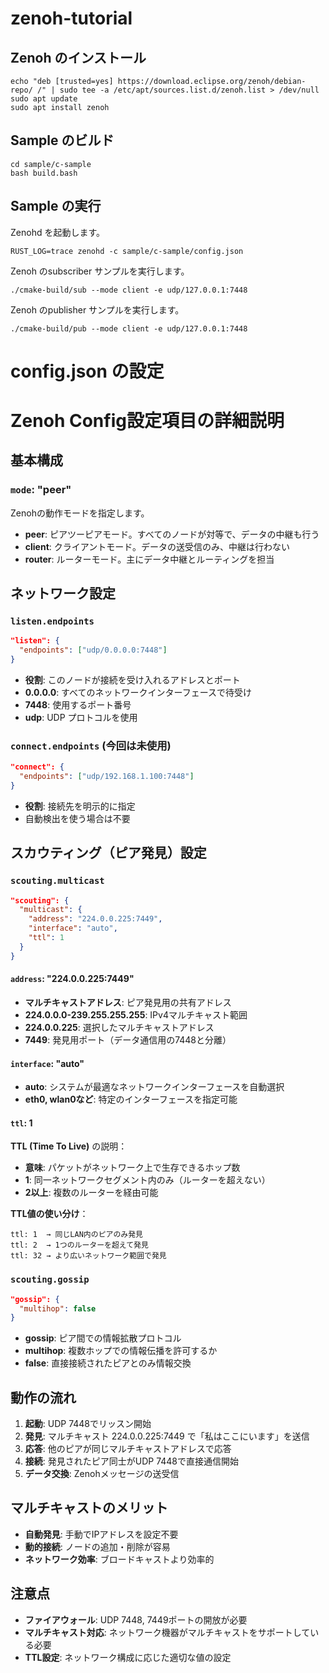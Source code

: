 # zenoh-tutorial

## Zenoh のインストール

```
echo "deb [trusted=yes] https://download.eclipse.org/zenoh/debian-repo/ /" | sudo tee -a /etc/apt/sources.list.d/zenoh.list > /dev/null
sudo apt update
sudo apt install zenoh
```

## Sample のビルド

```
cd sample/c-sample
bash build.bash
```

## Sample の実行

Zenohd を起動します。

```
RUST_LOG=trace zenohd -c sample/c-sample/config.json
```

Zenoh のsubscriber サンプルを実行します。

```
./cmake-build/sub --mode client -e udp/127.0.0.1:7448
```

Zenoh のpublisher サンプルを実行します。

```
./cmake-build/pub --mode client -e udp/127.0.0.1:7448
```

# config.json の設定

# Zenoh Config設定項目の詳細説明

## 基本構成

### `mode`: "peer"
Zenohの動作モードを指定します。

- **peer**: ピアツーピアモード。すべてのノードが対等で、データの中継も行う
- **client**: クライアントモード。データの送受信のみ、中継は行わない
- **router**: ルーターモード。主にデータ中継とルーティングを担当

## ネットワーク設定

### `listen.endpoints`
```json
"listen": {
  "endpoints": ["udp/0.0.0.0:7448"]
}
```

- **役割**: このノードが接続を受け入れるアドレスとポート
- **0.0.0.0**: すべてのネットワークインターフェースで待受け
- **7448**: 使用するポート番号
- **udp**: UDP プロトコルを使用

### `connect.endpoints` (今回は未使用)
```json
"connect": {
  "endpoints": ["udp/192.168.1.100:7448"]
}
```

- **役割**: 接続先を明示的に指定
- 自動検出を使う場合は不要

## スカウティング（ピア発見）設定

### `scouting.multicast`
```json
"scouting": {
  "multicast": {
    "address": "224.0.0.225:7449",
    "interface": "auto",
    "ttl": 1
  }
}
```

#### `address`: "224.0.0.225:7449"
- **マルチキャストアドレス**: ピア発見用の共有アドレス
- **224.0.0.0-239.255.255.255**: IPv4マルチキャスト範囲
- **224.0.0.225**: 選択したマルチキャストアドレス
- **7449**: 発見用ポート（データ通信用の7448と分離）

#### `interface`: "auto"
- **auto**: システムが最適なネットワークインターフェースを自動選択
- **eth0, wlan0など**: 特定のインターフェースを指定可能

#### `ttl`: 1
**TTL (Time To Live)** の説明：

- **意味**: パケットがネットワーク上で生存できるホップ数
- **1**: 同一ネットワークセグメント内のみ（ルーターを超えない）
- **2以上**: 複数のルーターを経由可能

**TTL値の使い分け**：
```
ttl: 1  → 同じLAN内のピアのみ発見
ttl: 2  → 1つのルーターを超えて発見
ttl: 32 → より広いネットワーク範囲で発見
```

### `scouting.gossip`
```json
"gossip": {
  "multihop": false
}
```

- **gossip**: ピア間での情報拡散プロトコル
- **multihop**: 複数ホップでの情報伝播を許可するか
- **false**: 直接接続されたピアとのみ情報交換

## 動作の流れ

1. **起動**: UDP 7448でリッスン開始
2. **発見**: マルチキャスト 224.0.0.225:7449 で「私はここにいます」を送信
3. **応答**: 他のピアが同じマルチキャストアドレスで応答
4. **接続**: 発見されたピア同士がUDP 7448で直接通信開始
5. **データ交換**: Zenohメッセージの送受信

## マルチキャストのメリット

- **自動発見**: 手動でIPアドレスを設定不要
- **動的接続**: ノードの追加・削除が容易
- **ネットワーク効率**: ブロードキャストより効率的

## 注意点

- **ファイアウォール**: UDP 7448, 7449ポートの開放が必要
- **マルチキャスト対応**: ネットワーク機器がマルチキャストをサポートしている必要
- **TTL設定**: ネットワーク構成に応じた適切な値の設定
